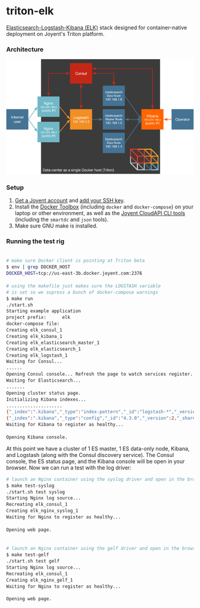 triton-elk
==========

[Elasticsearch-Logstash-Kibana (ELK)](https://www.elastic.co/products) stack designed for container-native deployment on Joyent's Triton platform.

### Architecture

![Diagram of Triton-ELK architecture](./doc/triton-elk.png)

### Setup

1. [Get a Joyent account](https://my.joyent.com/landing/signup/) and [add your SSH key](https://docs.joyent.com/public-cloud/getting-started).
1. Install the [Docker Toolbox](https://docs.docker.com/installation/mac/) (including `docker` and `docker-compose`) on your laptop or other environment, as well as the [Joyent CloudAPI CLI tools](https://apidocs.joyent.com/cloudapi/#getting-started) (including the `smartdc` and `json` tools).
1. Make sure GNU make is installed.

### Running the test rig

```sh

# make sure Docker client is pointing at Triton beta
$ env | grep DOCKER_HOST
DOCKER_HOST=tcp://us-east-3b.docker.joyent.com:2376

# using the makefile just makes sure the LOGSTASH variable
# is set so we supress a bunch of docker-compose warnings
$ make run
./start.sh
Starting example application
project prefix:      elk
docker-compose file:
Creating elk_consul_1
Creating elk_kibana_1
Creating elk_elasticsearch_master_1
Creating elk_elasticsearch_1
Creating elk_logstash_1
Waiting for Consul...
......
Opening Consul console... Refresh the page to watch services register.
Waiting for Elasticsearch...
.......
Opening cluster status page.
Initializing Kibana indexes...
.....................
{"_index":".kibana","_type":"index-pattern","_id":"logstash-*","_version":1,"_shards":{"total":2,"successful":1,"failed":0},"created":true}
{"_index":".kibana","_type":"config","_id":"4.3.0","_version":2,"_shards":{"total":2,"successful":1,"failed":0}}
Waiting for Kibana to register as healthy...

Opening Kibana console.

```

At this point we have a cluster of 1 ES master, 1 ES data-only node, Kibana, and Logstash (along with the Consul discovery service). The Consul console, the ES status page, and the Kibana console will be open in your browser. Now we can run a test with the log driver:

```sh
# launch an Nginx container using the syslog driver and open in the browser
$ make test-syslog
./start.sh test syslog
Starting Nginx log source...
Recreating elk_consul_1
Creating elk_nginx_syslog_1
Waiting for Nginx to register as healthy...

Opening web page.


# launch an Nginx container using the gelf driver and open in the browser
$ make test-gelf
./start.sh test gelf
Starting Nginx log source...
Recreating elk_consul_1
Creating elk_nginx_gelf_1
Waiting for Nginx to register as healthy...

Opening web page.

```
